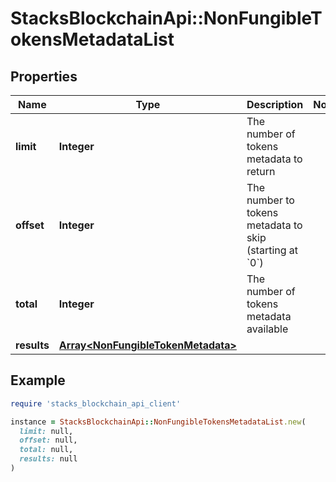 # StacksBlockchainApi::NonFungibleTokensMetadataList

## Properties

| Name | Type | Description | Notes |
| ---- | ---- | ----------- | ----- |
| **limit** | **Integer** | The number of tokens metadata to return |  |
| **offset** | **Integer** | The number to tokens metadata to skip (starting at &#x60;0&#x60;) |  |
| **total** | **Integer** | The number of tokens metadata available |  |
| **results** | [**Array&lt;NonFungibleTokenMetadata&gt;**](NonFungibleTokenMetadata.md) |  |  |

## Example

```ruby
require 'stacks_blockchain_api_client'

instance = StacksBlockchainApi::NonFungibleTokensMetadataList.new(
  limit: null,
  offset: null,
  total: null,
  results: null
)
```

